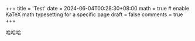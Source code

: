 +++
title = 'Test'
date = 2024-06-04T00:28:30+08:00
math = true                                 # enable KaTeX math typesetting for a specific page
draft = false
comments = true
+++

哈哈哈
